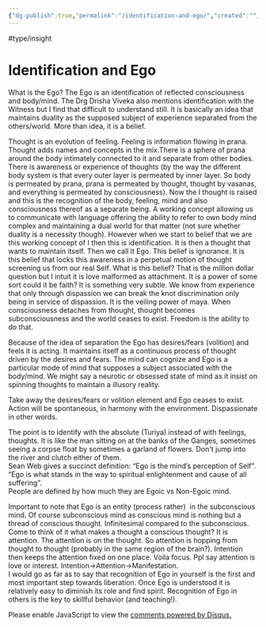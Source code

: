 ```yaml
---
{"dg-publish":true,"permalink":"/identification-and-ego/","created":"","updated":""}
---
```



#type/insight 

<!-- Google tag (gtag.js) --> <script async src="https://www.googletagmanager.com/gtag/js?id=G-VTS8P5L3R1"></script> <script> window.dataLayer = window.dataLayer || []; function gtag(){dataLayer.push(arguments);} gtag('js', new Date()); gtag('config', 'G-VTS8P5L3R1'); </script>





# Identification and Ego

What is the Ego? The Ego is an identification of reflected consciousness and body/mind. The Drg Drisha Viveka also mentions identification with the Witness but I find that difficult to understand still. It is basically an idea that maintains duality as the supposed subject of experience separated from the others/world. More than idea, it is a belief.

  

Thought is an evolution of feeling. Feeling is information flowing in prana. Thought adds names and concepts in the mix.There is a sphere of prana around the body intimately connected to it and separate from other bodies. There is awareness or experience of thoughts (by the way the different body system is that every outer layer is permeated by inner layer. So body is permeated by prana, prana is permeated by thought, thought by vasanas, and everything is permeated by consciousness). Now the I thought is raised and this is the recognition of the body, feeling, mind and also consciousness thereof as a separate being. A working concept allowing us to communicate with language offering the ability to refer to own body mind complex and maintaining a dual world for that matter (not sure whether duality is a necessity though). However when we start to belief that we are this working concept of I then this is identification. It is then a thought that wants to maintain itself. Then we call it Ego. This belief is ignorance. It is this belief that locks this awareness in a perpetual motion of thought screening us from our real Self. What is this belief? That is the million dollar question but I intuit it is love malformed as attachment. It is a power of some sort could it be faith? It is something very subtle. We know from experience that only through dispassion we can break the knot discrimination only being in service of dispassion. It is the veiling power of maya. When consciousness detaches from thought, thought becomes subconsciousness and the world ceases to exist. Freedom is the ability to do that. 

  

Because of the idea of separation the Ego has desires/fears (volition) and feels it is acting. It maintains itself as a continuous process of thought driven by the desires and fears. The mind can cognize and Ego is a particular mode of mind that supposes a subject associated with the body/mind. We might say a neurotic or obsessed state of mind as it insist on spinning thoughts to maintain a illusory reality.

Take away the desires/fears or volition element and Ego ceases to exist. Action will be spontaneous, in harmony with the environment. Dispassionate in other words.

The point is to identify with the absolute (Turiya) instead of with feelings, thoughts. It is like the man sitting on at the banks of the Ganges, sometimes seeing a corpse float by sometimes a garland of flowers. Don't jump into the river and clutch either of them.  
Sean Web gives a succinct definition: “Ego is the mind’s perception of Self”. “Ego is what stands in the way to spiritual enlightenment and cause of all suffering”.  
People are defined by how much they are Egoic vs Non-Egoic mind. 

Important to note that Ego is an entity (process rather)  in the subconscious mind. Of course subconscious mind as conscious mind is nothing but a thread of conscious thought. Infinitesimal compared to the subconscious. Come to think of it what makes a thought a conscious thought? It is attention. The attention is on the thought. So attention is hopping from thought to thought (probably in the same region of the brain?). Intention then keeps the attention fixed on one place. Voila focus. Ppl say attention is love or interest. Intention→Attention→Manifestation.  
I would go as far as to say that recognition of Ego in yourself is the first and most important step towards liberation. Once Ego is understood it is relatively easy to diminish its role and find spirit. Recognition of Ego in others is the key to skillful behavior (and teaching!).



<script id="dsq-count-scr" src="//www-spiritual-garden-com.disqus.com/count.js" async></script>
<div id="disqus_thread"></div>
<script>
    /**
    *  RECOMMENDED CONFIGURATION VARIABLES: EDIT AND UNCOMMENT THE SECTION BELOW TO INSERT DYNAMIC VALUES FROM YOUR PLATFORM OR CMS.
    *  LEARN WHY DEFINING THESE VARIABLES IS IMPORTANT: https://disqus.com/admin/universalcode/#configuration-variables    */
    /*
    var disqus_config = function () {
    this.page.url = PAGE_URL;  // Replace PAGE_URL with your page's canonical URL variable
    this.page.identifier = PAGE_IDENTIFIER; // Replace PAGE_IDENTIFIER with your page's unique identifier variable
    };
    */
    (function() { // DON'T EDIT BELOW THIS LINE
    var d = document, s = d.createElement('script');
    s.src = 'https://www-spiritual-garden-com.disqus.com/embed.js';
    s.setAttribute('data-timestamp', +new Date());
    (d.head || d.body).appendChild(s);
    })();
</script>
<noscript>Please enable JavaScript to view the <a href="https://disqus.com/?ref_noscript">comments powered by Disqus.</a></noscript>
